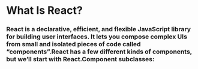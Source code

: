 # What Is React?
### React is a declarative, efficient, and flexible JavaScript library for building user interfaces. It lets you compose complex UIs from small and isolated pieces of code called “components”.React has a few different kinds of components, but we’ll start with **React.Component** subclasses:
